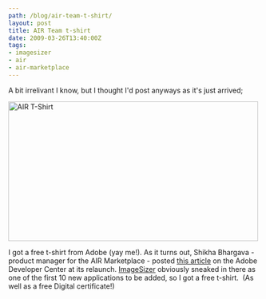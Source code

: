 ```yaml
---
path: /blog/air-team-t-shirt/
layout: post
title: AIR Team t-shirt
date: 2009-03-26T13:40:00Z
tags:
- imagesizer
- air
- air-marketplace
---
```


A bit irrelivant I know, but I thought I'd post anyways as it's just arrived; 

<img class="alignnone size-full wp-image-830" title="AIR T-Shirt" src="http://uploads.psyked.co.uk/2009/03/airteamtshirt.jpg" alt="AIR T-Shirt" width="500" height="280" />

I got a free t-shirt from Adobe (yay me!). As it turns out, Shikha Bhargava - product manager for the AIR Marketplace - posted <a href="http://www.adobe.com/devnet/logged_in/sbhargava_intro_air_marketplace.html" target="_blank">this article</a> on the Adobe Developer Center at its relaunch. <a href="http://www.psyked.co.uk/imagesizer-air-application" target="_self">ImageSizer</a> obviously sneaked in there as one of the first 10 new applications to be added, so I got a free t-shirt.  (As well as a free Digital certificate!)